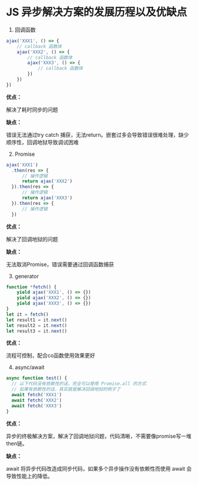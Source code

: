 # JS 异步解决方案的发展历程以及优缺点

1. 回调函数

```js
ajax('XXX1', () => {
    // callback 函数体
    ajax('XXX2', () => {
        // callback 函数体
        ajax('XXX3', () => {
            // callback 函数体
        })
    })
})
```
**优点：**

解决了耗时同步的问题

**缺点：**

错误无法通过try catch 捕获，无法return。嵌套过多会导致错误很难处理，缺少顺序性，回调地狱导致调试困难

2. Promise

```js
ajax('XXX1')
  .then(res => {
      // 操作逻辑
      return ajax('XXX2')
  }).then(res => {
      // 操作逻辑
      return ajax('XXX3')
  }).then(res => {
      // 操作逻辑
  })
```

**优点：**

解决了回调地狱的问题

**缺点：**

无法取消Promise，错误需要通过回调函数捕获

3. generator

```js
function *fetch() {
    yield ajax('XXX1', () => {})
    yield ajax('XXX2', () => {})
    yield ajax('XXX3', () => {})
}
let it = fetch()
let result1 = it.next()
let result2 = it.next()
let result3 = it.next()
```

**优点：**

流程可控制，配合co函数使用效果更好

4. async/await

```js
async function test() {
  // 以下代码没有依赖性的话，完全可以使用 Promise.all 的方式
  // 如果有依赖性的话，其实就是解决回调地狱的例子了
  await fetch('XXX1')
  await fetch('XXX2')
  await fetch('XXX3')
}
```

**优点：**

异步的终极解决方案，解决了回调地狱问题，代码清晰，不需要像promise写一堆then链。

**缺点：**

await 将异步代码改造成同步代码，如果多个异步操作没有依赖性而使用 await 会导致性能上的降低。

